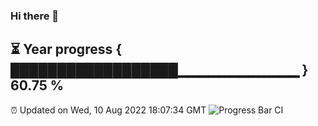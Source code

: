 ### Hi there 👋
⏳ Year progress { ██████████████████▁▁▁▁▁▁▁▁▁▁▁▁ } 60.75 %
---
⏰ Updated on Wed, 10 Aug 2022 18:07:34 GMT
![Progress Bar CI](https://github.com/Moyi321/Moyi321/workflows/Progress%20Bar%20CI/badge.svg)
